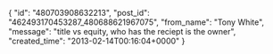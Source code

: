  {
   "id": "480703908632213",
   "post_id": "462493170453287_480688621967075",
   "from_name": "Tony White",
   "message": "title vs equity, who has the reciept is the owner",
   "created_time": "2013-02-14T00:16:04+0000"
 }
